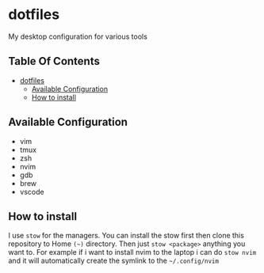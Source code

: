 # dotfiles

My desktop configuration for various tools

## Table Of Contents

<!--toc:start-->

- [dotfiles](#dotfiles)
  - [Available Configuration](#available-configuration)
  - [How to install](#how-to-install)
  <!--toc:end-->

## Available Configuration

- vim
- tmux
- zsh
- nvim
- gdb
- brew
- vscode

## How to install

I use `stow` for the managers. You can install the stow first then clone this repository to Home `(~)` directory. Then just `stow <package>` anything you want to. For example if i want to install nvim to the laptop i can do `stow nvim` and it will automatically create the symlink to the `~/.config/nvim`

